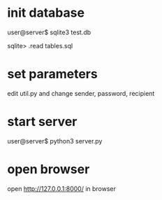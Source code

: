 # init database
user@server$ sqlite3 test.db 

sqlite> .read tables.sql

# set parameters
edit util.py and change sender, password, recipient

# start server
user@server$ python3 server.py

# open browser
open http://127.0.0.1:8000/ in browser

